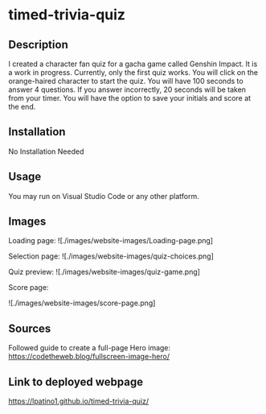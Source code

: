 # timed-trivia-quiz

## Description

I created a character fan quiz for a gacha game called Genshin Impact. It is a work in progress. Currently, only the first quiz works. You will click on the orange-haired character to start the quiz. You will have 100 seconds to answer 4 questions. If you answer incorrectly, 20 seconds will be taken from your timer. You will have the option to save your initials and score at the end.

## Installation
No Installation Needed

## Usage
You may run on Visual Studio Code or any other platform.

## Images

Loading page:
![./images/website-images/Loading-page.png]

Selection page:
![./images/website-images/quiz-choices.png]

Quiz preview:
![./images/website-images/quiz-game.png]

Score page:

![./images/website-images/score-page.png]

## Sources

Followed guide to create a full-page Hero image:
https://codetheweb.blog/fullscreen-image-hero/

## Link to deployed webpage

https://lpatino1.github.io/timed-trivia-quiz/

